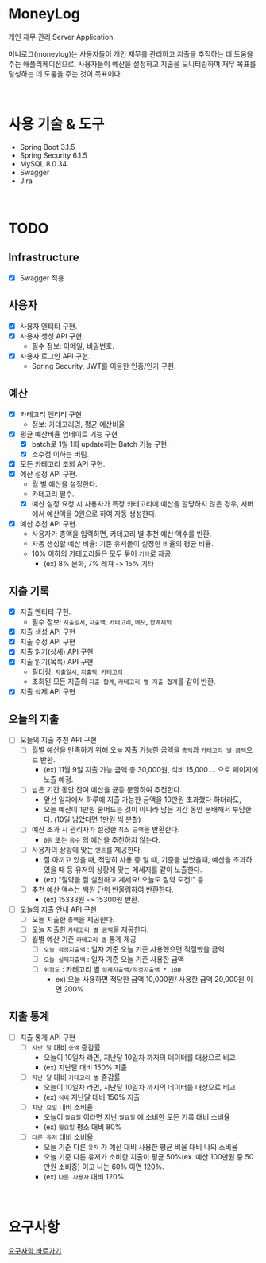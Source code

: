 # MoneyLog
개인 재무 관리 Server Application.

머니로그(moneylog)는 사용자들이 개인 재무를 관리하고 지출을 추적하는 데 도움을 주는 애플리케이션으로,
사용자들이 예산을 설정하고 지출을 모니터링하며 재무 목표를 달성하는 데 도움을 주는 것이 목표이다.

<br>

# 사용 기술 & 도구
- Spring Boot 3.1.5
- Spring Security 6.1.5
- MySQL 8.0.34
- Swagger
- Jira

<br>

# TODO

## Infrastructure
- [x] Swagger 적용

## 사용자
- [x] 사용자 엔티티 구현.
- [x] 사용자 생성 API 구현.
  - 필수 정보: 이메일, 비밀번호.
- [x] 사용자 로그인 API 구현.
  - Spring Security, JWT를 이용한 인증/인가 구현.

## 예산
- [x] 카테고리 엔티티 구현
  - 정보: 카테고리명, 평균 예산비율
- [x] 평균 예산비율 업데이트 기능 구현 
  - [x] batch로 1일 1회 update하는 Batch 기능 구현.
  - [x] 소수점 이하는 버림.
- [x] 모든 카테고리 조회 API 구현.
- [x] 예산 설정 API 구현.
  - 월 별 예산을 설정한다.
  - 카테고리 필수.
  - [x] 예산 설정 요청 시 사용자가 특정 카테고리에 예산을 할당하지 않은 경우, 서버에서 예산액을 0원으로 하여 자동 생성한다.
- [x] 예산 추천 API 구현.
  - 사용자가 총액을 입력하면, 카테고리 별 추천 예산 액수를 반환.
  - 자동 생성할 예산 비율: 기존 유저들이 설정한 비율의 평균 비율.
  - 10% 이하의 카테고리들은 모두 묶어 `기타`로 제공.
      - (ex) 8% 문화, 7% 레져 -> 15% 기타

## 지출 기록

- [x] 지출 엔티티 구현.
  - 필수 정보: `지출일시`, `지출액`, `카테고리`, `메모`, `합계제외`
- [x] 지출 생성 API 구현
- [x] 지출 수정 API 구현
- [x] 지출 읽기(상세) API 구현
- [x] 지출 읽기(목록) API 구현
  - 필터링: `지출일시`, `지출액`, `카테고리`
  - 조회된 모든 지출의 `지출 합계`, `카테고리 별 지출 합계`를 같이 반환.
- [x] 지출 삭제 API 구현

## 오늘의 지출

- [ ] 오늘의 지출 추천 API 구현
  - [ ] 월별 예산을 만족하기 위해 오늘 지출 가능한 금액을 `총액`과 `카테고리 별 금액`으로 반환.
    - (ex) 11월 9일 지출 가능 금액 총 30,000원, 식비 15,000 … 으로 페이지에 노출 예정.
  - [ ] 남은 기간 동안 잔여 예산을 균등 분할하여 추천한다.
    - 앞선 일자에서 하루에 지출 가능한 금액을 10만원 초과했다 하더라도,
    - 오늘 예산이 1만원 줄어드는 것이 아니라 남은 기간 동안 분배해서 부담한다. (10일 남았다면 1만원 씩 분할)
  - [ ] 예산 초과 시 관리자가 설정한 `최소 금액`을 반환한다.
    - `0원` 또는 `음수` 의 예산을 추천하지 않는다.
  - [ ] 사용자의 상황에 맞는 `멘트`를 제공한다.
    - 잘 아끼고 있을 때, 적당히 사용 중 일 때, 기준을 넘었을때, 예산을 초과하였을 때 등 유저의 상황에 맞는 메세지를 같이 노출한다.
    - (ex) “절약을 잘 실천하고 계세요! 오늘도 절약 도전!” 등
  - [ ] 추천 예산 액수는 백원 단위 반올림하여 반환한다.
    - (ex) 15333원 -> 15300원 반환.

- [ ] 오늘의 지출 안내 API 구현
  - [ ] 오늘 지출한 `총액`을 제공한다.
  - [ ] 오늘 지출한 `카테고리 별 금액`을 제공한다.
  - [ ] 월별 예산 기준 `카테고리 별` 통계 제공
    - [ ] `오늘 적정지출액` : 일자 기준 오늘 기준 사용했으면 적절했을 금액
    - [ ] `오늘 실제지출액` : 일자 기준 오늘 기준 사용한 금액
    - [ ] `위험도` : 카테고리 별 `실제지출액/적정지출액 * 100`
      - ex) 오늘 사용하면 적당한 금액 10,000원/ 사용한 금액 20,000원 이면 200%

## 지출 통계
- [ ] 지출 통계 API 구현
  - [ ] `지난 달` 대비 `총액` 증감률
    - 오늘이 10일차 라면, 지난달 10일차 까지의 데이터를 대상으로 비교
    - (ex) 지난달 대비 150% 지출
  - [ ] `지난 달` 대비 `카테고리 별` 증감률
    - 오늘이 10일차 라면, 지난달 10일차 까지의 데이터를 대상으로 비교
    - (ex) `식비` 지난달 대비 150% 지출
  - [ ] `지난 요일` 대비 소비율
    - 오늘이 `월요일` 이라면 지난 `월요일` 에 소비한 모든 기록 대비 소비율
    - (ex) `월요일` 평소 대비 80%
  - [ ] `다른 유저` 대비 소비율
    - 오늘 기준 다른 `유저` 가 예산 대비 사용한 평균 비율 대비 나의 소비율
    - 오늘 기준 다른 유저가 소비한 지출이 평균 50%(ex. 예산 100만원 중 50만원 소비중) 이고 나는 60% 이면 120%.
    - (ex) `다른 사용자` 대비 120%

<br>

# 요구사항
[요구사항 바로가기](docs/요구사항.md)
